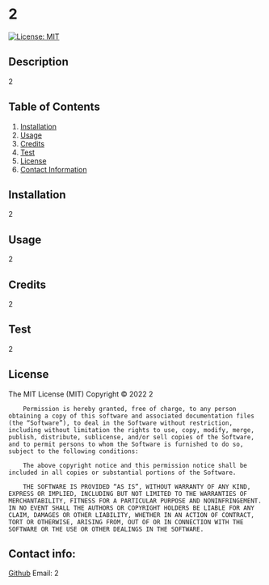 # 2 
[![License: MIT](https://img.shields.io/badge/License-MIT-yellow.svg)](https://opensource.org/licenses/MIT)
    
## Description

2

## Table of Contents

1. [Installation](#installation)
2. [Usage](#usage)
3. [Credits](#credits)
4. [Test](#test)
5. [License](#license)
6. [Contact Information](#contact)
    
## Installation <a name="installation"></a>

2

## Usage <a name="usage"></a>

2

## Credits <a name="credits"></a>

2

## Test <a name="test"></a>

2

## License <a name="license"></a>

The MIT License (MIT) Copyright © 2022 2

        Permission is hereby granted, free of charge, to any person obtaining a copy of this software and associated documentation files (the “Software”), to deal in the Software without restriction, including without limitation the rights to use, copy, modify, merge, publish, distribute, sublicense, and/or sell copies of the Software, and to permit persons to whom the Software is furnished to do so, subject to the following conditions:

        The above copyright notice and this permission notice shall be included in all copies or substantial portions of the Software.

        THE SOFTWARE IS PROVIDED “AS IS”, WITHOUT WARRANTY OF ANY KIND, EXPRESS OR IMPLIED, INCLUDING BUT NOT LIMITED TO THE WARRANTIES OF MERCHANTABILITY, FITNESS FOR A PARTICULAR PURPOSE AND NONINFRINGEMENT. IN NO EVENT SHALL THE AUTHORS OR COPYRIGHT HOLDERS BE LIABLE FOR ANY CLAIM, DAMAGES OR OTHER LIABILITY, WHETHER IN AN ACTION OF CONTRACT, TORT OR OTHERWISE, ARISING FROM, OUT OF OR IN CONNECTION WITH THE SOFTWARE OR THE USE OR OTHER DEALINGS IN THE SOFTWARE.

## Contact info: <a name="contact"></a>
[Github](https://github.com/2?tab=repositories)
Email: 2